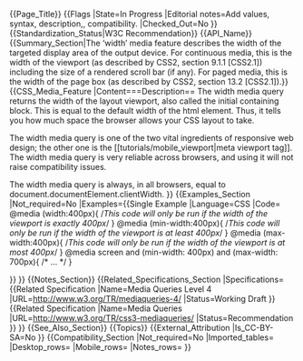 {{Page_Title}}
{{Flags
|State=In Progress
|Editorial notes=Add values, syntax, description,, compatibility.
|Checked_Out=No
}}
{{Standardization_Status|W3C Recommendation}}
{{API_Name}}
{{Summary_Section|The ‘width’ media feature describes the width of the targeted display area of the output device. For continuous media, this is the width of the viewport (as described by CSS2, section 9.1.1 [CSS2.1]) including the size of a rendered scroll bar (if any). For paged media, this is the width of the page box (as described by CSS2, section 13.2 [CSS2.1]).}}
{{CSS_Media_Feature
|Content===Description==
The width media query returns the width of the layout viewport, also called the initial containing block. This is equal to the default width of the html element. Thus, it tells you how much space the browser allows your CSS layout to take.

The width media query is one of the two vital ingredients of responsive web design; the other one is the [[tutorials/mobile_viewport|meta viewport tag]]. The width media query is very reliable across browsers, and using it will not raise compatibility issues.

The width media query is always, in all browsers, equal to document.documentElement.clientWidth.
}}
{{Examples_Section
|Not_required=No
|Examples={{Single Example
|Language=CSS
|Code=
@media (width:400px){
   /*This code will only be run if the width of the viewport is exactly 400px*/
}
@media (min-width:400px){
   /*This code will only be run if the width of the viewport is at least 400px*/
}
@media (max-width:400px){
   /*This code will only be run if the width of the viewport is at most 400px*/
}
@media screen and (min-width: 400px) and (max-width: 700px){
  /* ... */
}

}}
}}
{{Notes_Section}}
{{Related_Specifications_Section
|Specifications={{Related Specification
|Name=Media Queries Level 4
|URL=http://www.w3.org/TR/mediaqueries-4/
|Status=Working Draft
}}{{Related Specification
|Name=Media Queries
|URL=http://www.w3.org/TR/css3-mediaqueries/
|Status=Recommendation
}}
}}
{{See_Also_Section}}
{{Topics}}
{{External_Attribution
|Is_CC-BY-SA=No
}}
{{Compatibility_Section
|Not_required=No
|Imported_tables=
|Desktop_rows=
|Mobile_rows=
|Notes_rows=
}}